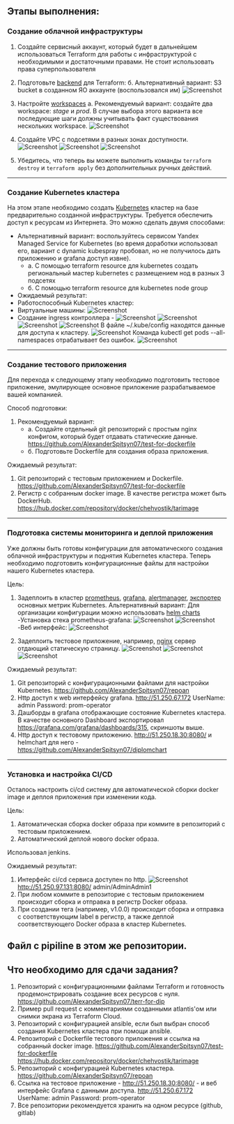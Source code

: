 ## Этапы выполнения:


### Создание облачной инфраструктуры

1. Создайте сервисный аккаунт, который будет в дальнейшем использоваться Terraform для работы с инфраструктурой с необходимыми и достаточными правами. Не стоит использовать права суперпользователя
2. Подготовьте [backend](https://www.terraform.io/docs/language/settings/backends/index.html) для Terraform: 
   б. Альтернативный вариант: S3 bucket в созданном ЯО аккаунте (воспользовался им)
   ![Screenshot](1-1.png)
   
3. Настройте [workspaces](https://www.terraform.io/docs/language/state/workspaces.html) 
   а. Рекомендуемый вариант: создайте два workspace: *stage* и *prod*. В случае выбора этого варианта все последующие шаги должны учитывать факт существования нескольких workspace. 
   ![Screenshot](1-1-1.png)
4. Создайте VPC с подсетями в разных зонах доступности.
![Screenshot](1-2.png)
![Screenshot](1-3.png)
![Screenshot](1-4.png)
5. Убедитесь, что теперь вы можете выполнить команды `terraform destroy` и `terraform apply` без дополнительных ручных действий.

---
### Создание Kubernetes кластера

На этом этапе необходимо создать [Kubernetes](https://kubernetes.io/ru/docs/concepts/overview/what-is-kubernetes/) кластер на базе предварительно созданной инфраструктуры.   Требуется обеспечить доступ к ресурсам из Интернета.
Это можно сделать двумя способами:
 - Альтернативный вариант: воспользуйтесь сервисом Yandex Managed Service for Kubernetes 
    (во время доработки использовал его, вариант с dynamic kubespray пробовал, но не получилось дать приложению и grafana доступ извне).
    - а. С помощью terraform resource для kubernetes создать региональный мастер kubernetes с размещением нод в разных 3 подсетях
    - б. С помощью terraform resource для kubernetes node group
 - Ожидаемый результат:
 - Работоспособный Kubernetes кластер:
  - Виртуальные машины:
    ![Screenshot](2-1.png)
  - Создание ingress контроллера - 
    ![Screenshot](2-2.png)
    ![Screenshot](2-3.png)
    ![Screenshot](2-4.png)
    ![Screenshot](2-5.png)
В файле ~/.kube/config находятся данные для доступа к кластеру.
    ![Screenshot](2-6.png)
Команда kubectl get pods --all-namespaces отрабатывает без ошибок.
    ![Screenshot](2-7.png)

---
### Создание тестового приложения

Для перехода к следующему этапу необходимо подготовить тестовое приложение, эмулирующее основное приложение разрабатываемое вашей компанией.

Способ подготовки:

1. Рекомендуемый вариант:
   - а. Создайте отдельный git репозиторий с простым nginx конфигом, который будет отдавать статические данные.
https://github.com/AlexanderSpitsyn07/test-for-dockerfile
   - б. Подготовьте Dockerfile для создания образа приложения.

Ожидаемый результат:
1. Git репозиторий с тестовым приложением и Dockerfile.
https://github.com/AlexanderSpitsyn07/test-for-dockerfile
2. Регистр с собранным docker image. В качестве регистра может быть DockerHub.
 https://hub.docker.com/repository/docker/chehvostik/tarimage

---
### Подготовка cистемы мониторинга и деплой приложения

Уже должны быть готовы конфигурации для автоматического создания облачной инфраструктуры и поднятия Kubernetes кластера. 
Теперь необходимо подготовить конфигурационные файлы для настройки нашего Kubernetes кластера.

Цель:
1. Задеплоить в кластер [prometheus](https://prometheus.io/), [grafana](https://grafana.com/), [alertmanager](https://github.com/prometheus/alertmanager), [экспортер](https://github.com/prometheus/node_exporter) основных метрик Kubernetes.
Альтернативный вариант:
Для организации конфигурации можно использовать [helm charts](https://helm.sh/)
-Установка стека prometheus-grafana:
![Screenshot](3-1.png)
![Screenshot](3-2.png)
-Веб интерфейс:
![Screenshot](3-3.png)

2. Задеплоить тестовое приложение, например, [nginx](https://www.nginx.com/) сервер отдающий статическую страницу.
![Screenshot](3-4.png)
![Screenshot](3-5.png)
![Screenshot](3-6.png)


Ожидаемый результат:
1. Git репозиторий с конфигурационными файлами для настройки Kubernetes.
https://github.com/AlexanderSpitsyn07/repoan
2. Http доступ к web интерфейсу grafana.
http://51.250.67.172
UserName: admin
Password: prom-operator
3. Дашборды в grafana отображающие состояние Kubernetes кластера.
В качестве основного Dashboard экспортировал https://grafana.com/grafana/dashboards/315, скриншоты выше.
4. Http доступ к тестовому приложению.
http://51.250.18.30:8080/ и helmchart для него - https://github.com/AlexanderSpitsyn07/diplomchart


---
### Установка и настройка CI/CD

Осталось настроить ci/cd систему для автоматической сборки docker image и деплоя приложения при изменении кода.

Цель:

1. Автоматическая сборка docker образа при коммите в репозиторий с тестовым приложением.
2. Автоматический деплой нового docker образа.

Использовал jenkins.

Ожидаемый результат:

1. Интерфейс ci/cd сервиса доступен по http.
![Screenshot](5.png)
http://51.250.97.131:8080/
admin/AdminAdmin1
2. При любом коммите в репозиторие с тестовым приложением происходит сборка и отправка в регистр Docker образа.
3. При создании тега (например, v1.0.0) происходит сборка и отправка с соответствующим label в регистр, а также деплой соответствующего Docker образа в кластер Kubernetes.

Файл с pipiline в этом же репозитории.
---
## Что необходимо для сдачи задания?

1. Репозиторий с конфигурационными файлами Terraform и готовность продемонстрировать создание всех ресурсов с нуля.
https://github.com/AlexanderSpitsyn07/terr-for-dip
2. Пример pull request с комментариями созданными atlantis'ом или снимки экрана из Terraform Cloud.
3. Репозиторий с конфигурацией ansible, если был выбран способ создания Kubernetes кластера при помощи ansible.
4. Репозиторий с Dockerfile тестового приложения и ссылка на собранный docker image.
https://github.com/AlexanderSpitsyn07/test-for-dockerfile
https://hub.docker.com/repository/docker/chehvostik/tarimage
5. Репозиторий с конфигурацией Kubernetes кластера.
https://github.com/AlexanderSpitsyn07/repoan
6. Ссылка на тестовое приложение - http://51.250.18.30:8080/ - и веб интерфейс Grafana с данными доступа.
http://51.250.67.172
UserName: admin
Password: prom-operator
7. Все репозитории рекомендуется хранить на одном ресурсе (github, gitlab)

